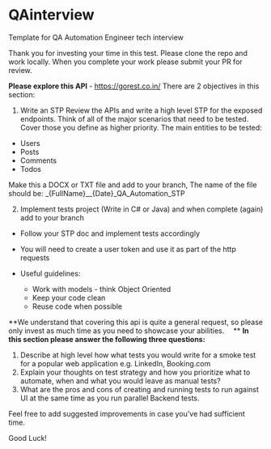 # QAinterview
Template for QA Automation Engineer tech interview

Thank you for investing your time in this test. Please clone the repo and work locally. When you complete your work please submit your PR for review.

**Please explore this API** - https://gorest.co.in/
There are 2 objectives in this section: 
1. Write an STP
Review the APIs and write a high level STP for the exposed endpoints.
Think of all of the major scenarios that need to be tested.
Cover those you define as higher priority.
The main entities to be tested: 
- Users 
- Posts 
- Comments 
- Todos

Make this a DOCX or TXT file and add to your branch,
The name of the file should be: _{FullName}__{Date}_QA_Automation_STP

2. Implement tests project (Write in C# or Java) and when complete (again) add to your branch
-	Follow your STP doc and implement tests accordingly
-	You will need to create a user token and use it as part of the http requests
-	Useful guidelines:
  
    * Work with models - think Object Oriented
    * Keep your code clean
    * Reuse code when possible


**We understand that covering this api is quite a general request, so please only invest as much time as you need to showcase your abilities. 
**
**In this section please answer the following three questions:**

1.	Describe at high level how what tests you would write for a smoke test for a popular web application e.g. LinkedIn, Booking.com
2.	Explain your thoughts on test strategy and how you prioritize what to automate, when and what you would leave as manual tests?
3.	What are the pros and cons of creating and running tests to run against UI at the same time as you run parallel Backend tests.

Feel free to add suggested improvements in case you’ve had sufficient time.


 Good Luck!

